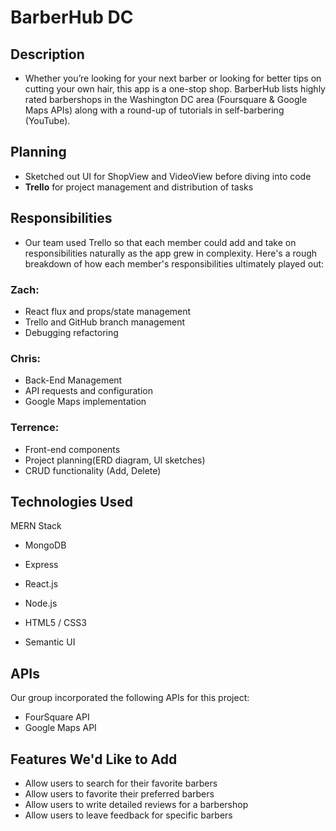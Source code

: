 # BarberHub DC

## Description
- Whether you’re looking for your next barber or looking for better tips on cutting your own hair, this app is a one-stop shop. BarberHub lists highly rated barbershops in the Washington DC area (Foursquare & Google Maps APIs) along with a round-up of tutorials in self-barbering (YouTube).

## Planning
- Sketched out UI for ShopView and VideoView before diving into code
- **Trello** for project management and distribution of tasks

## Responsibilities
- Our team used Trello so that each member could add and take on responsibilities naturally as the app grew in complexity. Here's a rough breakdown of how each member's responsibilities ultimately played out:

### Zach:
- React flux and props/state management
- Trello and GitHub branch management
-	Debugging refactoring

### Chris:
- Back-End Management
- API requests and configuration
- Google Maps implementation

### Terrence:
- Front-end components
- Project planning(ERD diagram, UI sketches)
- CRUD functionality (Add, Delete)


## Technologies Used
MERN Stack
- MongoDB
- Express
- React.js
- Node.js

- HTML5 / CSS3
- Semantic UI

## APIs
Our group incorporated the following APIs for this project:
- FourSquare API
- Google Maps API

## Features We'd Like to Add
- Allow users to search for their favorite barbers
- Allow users to favorite their preferred barbers
- Allow users to write detailed reviews for a barbershop
- Allow users to leave feedback for specific barbers
